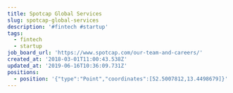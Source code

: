```yaml
---
title: Spotcap Global Services
slug: spotcap-global-services
description: '#fintech #startup'
tags:
  - fintech
  - startup
job_board_url: 'https://www.spotcap.com/our-team-and-careers/'
created_at: '2018-03-01T11:00:43.538Z'
updated_at: '2019-06-16T10:36:09.731Z'
positions:
  - position: '{"type":"Point","coordinates":[52.5007812,13.4498679]}'
---
```


